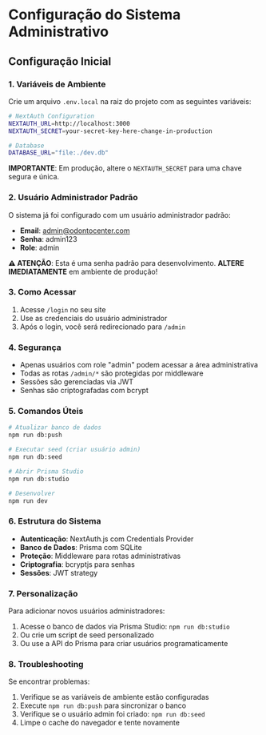 # Configuração do Sistema Administrativo

## Configuração Inicial

### 1. Variáveis de Ambiente

Crie um arquivo `.env.local` na raiz do projeto com as seguintes variáveis:

```bash
# NextAuth Configuration
NEXTAUTH_URL=http://localhost:3000
NEXTAUTH_SECRET=your-secret-key-here-change-in-production

# Database
DATABASE_URL="file:./dev.db"
```

**IMPORTANTE**: Em produção, altere o `NEXTAUTH_SECRET` para uma chave segura e única.

### 2. Usuário Administrador Padrão

O sistema já foi configurado com um usuário administrador padrão:

- **Email**: admin@odontocenter.com
- **Senha**: admin123
- **Role**: admin

**⚠️ ATENÇÃO**: Esta é uma senha padrão para desenvolvimento.
**ALTERE IMEDIATAMENTE** em ambiente de produção!

### 3. Como Acessar

1. Acesse `/login` no seu site
2. Use as credenciais do usuário administrador
3. Após o login, você será redirecionado para `/admin`

### 4. Segurança

- Apenas usuários com role "admin" podem acessar a área administrativa
- Todas as rotas `/admin/*` são protegidas por middleware
- Sessões são gerenciadas via JWT
- Senhas são criptografadas com bcrypt

### 5. Comandos Úteis

```bash
# Atualizar banco de dados
npm run db:push

# Executar seed (criar usuário admin)
npm run db:seed

# Abrir Prisma Studio
npm run db:studio

# Desenvolver
npm run dev
```

### 6. Estrutura do Sistema

- **Autenticação**: NextAuth.js com Credentials Provider
- **Banco de Dados**: Prisma com SQLite
- **Proteção**: Middleware para rotas administrativas
- **Criptografia**: bcryptjs para senhas
- **Sessões**: JWT strategy

### 7. Personalização

Para adicionar novos usuários administradores:

1. Acesse o banco de dados via Prisma Studio: `npm run db:studio`
2. Ou crie um script de seed personalizado
3. Ou use a API do Prisma para criar usuários programaticamente

### 8. Troubleshooting

Se encontrar problemas:

1. Verifique se as variáveis de ambiente estão configuradas
2. Execute `npm run db:push` para sincronizar o banco
3. Verifique se o usuário admin foi criado: `npm run db:seed`
4. Limpe o cache do navegador e tente novamente

